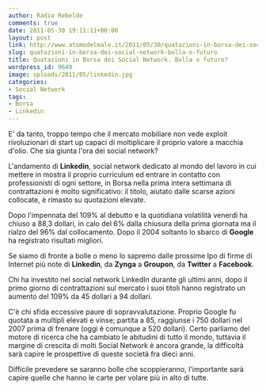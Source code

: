 ```yaml
---
author: Radio Rebelde
comments: true
date: 2011-05-30 19:11:11+00:00
layout: post
link: http://www.atomodelmale.it/2011/05/30/quatazioni-in-borsa-dei-social-network-bolla-o-futuro/
slug: quatazioni-in-borsa-dei-social-network-bolla-o-futuro
title: Quatazioni in Borsa dei Social Network. Bolla o futuro?
wordpress_id: 9649
image: uploads/2011/05/linkedin.jpg
categories:
- Social Network
tags:
- Borsa
- Linkedin
---
```



E' da tanto, troppo tempo che il mercato mobiliare non vede exploit rivoluzionari di start up capaci di moltiplicare il proprio valore a macchia d'olio. Che sia giunta l'ora dei social network?

L'andamento di **Linkedin**, social network dedicato al mondo del lavoro in cui mettere in mostra il proprio curriculum ed entrare in contatto con professionisti di ogni settore, in Borsa nella prima intera settimana di contrattazioni è molto significativo: il titolo, aiutato dalle scarse azioni collocate, è rimasto su quotazioni elevate.

Dopo l'impennata del 109% al debutto e la quotidiana volatilità venerdì ha chiuso a 88,3 dollari, in calo del 6% dalla chiusura della prima giornata ma il rialzo del 96% dal collocamento. Dopo il 2004 soltanto lo sbarco di **Google** ha registrato risultati migliori.

Se siamo di fronte a bolle o meno lo sapremo dalle prossime Ipo di firme di Internet più note di **Linkedin**, da **Zynga** a **Groupon**, da **Twitter** a **Facebook**.

Chi ha investito nel social network LinkedIn durante gli ultimi anni, dopo il primo giorno di contrattazioni sul mercato i suoi titoli hanno registrato un aumento del 109% da 45 dollari a 94 dollari.

C'è chi sfida eccessive paure di sopravvalutazione. Proprio Google fu quotata a multipli elevati e vinse; partita a 85, raggiunse i 750 dollari nel 2007 prima di frenare (oggi è comunque a 520 dollari). Certo parliamo del motore di ricerca che ha cambiato le abitudini di tutto il mondo, tuttavia il margine di crescita di molti Social Network è ancora grande, la difficoltà sarà capire le prospettive di queste società fra dieci anni.

Difficile prevedere se saranno bolle che scoppieranno, l'importante sarà capire quelle che hanno le carte per volare più in alto di tutte.
